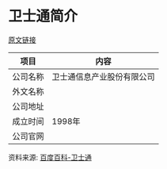 # 卫士通简介

[原文链接](https://www.it-this-year.com/2020/05/12/507)

|项目|内容|
|-----|-----|
|公司名称|卫士通信息产业股份有限公司|
|外文名称||
|公司地址||
|成立时间|1998年|
|公司官网||

资料来源: 
[百度百科-卫士通](https://baike.baidu.com/item/%E5%8D%AB%E5%A3%AB%E9%80%9A)